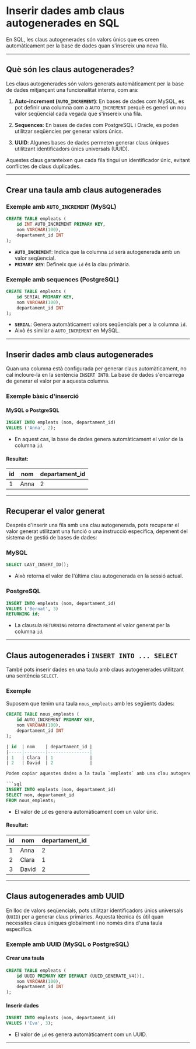 # Inserir dades amb claus autogenerades en SQL

En SQL, les claus autogenerades són valors únics que es creen automàticament per la base de dades quan s'insereix una nova fila. 

---

## Què són les claus autogenerades?

Les claus autogenerades són valors generats automàticament per la base de dades mitjançant una funcionalitat interna, com ara:

1. **Auto-increment (`AUTO_INCREMENT`)**: En bases de dades com MySQL, es pot definir una columna com a `AUTO_INCREMENT` perquè es generi un nou valor seqüencial cada vegada que s'insereix una fila.

2. **Sequences**: En bases de dades com PostgreSQL i Oracle, es poden utilitzar seqüències per generar valors únics.

3. **UUID**: Algunes bases de dades permeten generar claus úniques utilitzant identificadors únics universals (UUID).

Aquestes claus garanteixen que cada fila tingui un identificador únic, evitant conflictes de claus duplicades.

---

## Crear una taula amb claus autogenerades

### Exemple amb `AUTO_INCREMENT` (MySQL)

```sql
CREATE TABLE empleats (
    id INT AUTO_INCREMENT PRIMARY KEY,
    nom VARCHAR(100),
    departament_id INT
);
```

- **`AUTO_INCREMENT`**: Indica que la columna `id` serà autogenerada amb un valor seqüencial.
- **`PRIMARY KEY`**: Defineix que `id` és la clau primària.

### Exemple amb sequences (PostgreSQL)

```sql
CREATE TABLE empleats (
    id SERIAL PRIMARY KEY,
    nom VARCHAR(100),
    departament_id INT
);
```

- **`SERIAL`**: Genera automàticament valors seqüencials per a la columna `id`.
- Això és similar a `AUTO_INCREMENT` en MySQL.

---

## Inserir dades amb claus autogenerades

Quan una columna està configurada per generar claus automàticament, no cal incloure-la en la sentència `INSERT INTO`. La base de dades s'encarrega de generar el valor per a aquesta columna.

### Exemple bàsic d'inserció

#### MySQL o PostgreSQL
```sql
INSERT INTO empleats (nom, departament_id)
VALUES ('Anna', 2);
```

- En aquest cas, la base de dades genera automàticament el valor de la columna `id`.

#### Resultat:
| id  | nom  | departament_id |
|-----|------|----------------|
| 1   | Anna | 2              |

---

## Recuperar el valor generat

Després d'inserir una fila amb una clau autogenerada, pots recuperar el valor generat utilitzant una funció o una instrucció específica, depenent del sistema de gestió de bases de dades:

### MySQL
```sql
SELECT LAST_INSERT_ID();
```

- Això retorna el valor de l'última clau autogenerada en la sessió actual.

### PostgreSQL
```sql
INSERT INTO empleats (nom, departament_id)
VALUES ('Bernat', 3)
RETURNING id;
```

- La clausula `RETURNING` retorna directament el valor generat per la columna `id`.

---

## Claus autogenerades i `INSERT INTO ... SELECT`

També pots inserir dades en una taula amb claus autogenerades utilitzant una sentència `SELECT`.

### Exemple
Suposem que tenim una taula `nous_empleats` amb les següents dades:

```sql
CREATE TABLE nous_empleats (
    id AUTO_INCREMENT PRIMARY KEY,
    nom VARCHAR(100),
    departament_id INT
);

| id  | nom    | departament_id |
|-----|--------|----------------|
| 1   | Clara  | 1              |
| 2   | David  | 2              |

Podem copiar aquestes dades a la taula `empleats` amb una clau autogenerada per a cada registre:

```sql
INSERT INTO empleats (nom, departament_id)
SELECT nom, departament_id
FROM nous_empleats;
```

- El valor de `id` es genera automàticament com un valor únic.

#### Resultat:
| id  | nom    | departament_id |
|-----|--------|----------------|
| 1   | Anna   | 2              |
| 2   | Clara  | 1              |
| 3   | David  | 2              |

---

## Claus autogenerades amb UUID

En lloc de valors seqüencials, pots utilitzar identificadors únics universals (`UUID`) per a generar claus primàries. Aquesta tècnica és útil quan necessites claus úniques globalment i no només dins d'una taula específica.

### Exemple amb UUID (MySQL o PostgreSQL)

#### Crear una taula
```sql
CREATE TABLE empleats (
    id UUID PRIMARY KEY DEFAULT (UUID_GENERATE_V4()),
    nom VARCHAR(100),
    departament_id INT
);
```

#### Inserir dades
```sql
INSERT INTO empleats (nom, departament_id)
VALUES ('Eva', 3);
```

- El valor de `id` es genera automàticament com un UUID.

---
